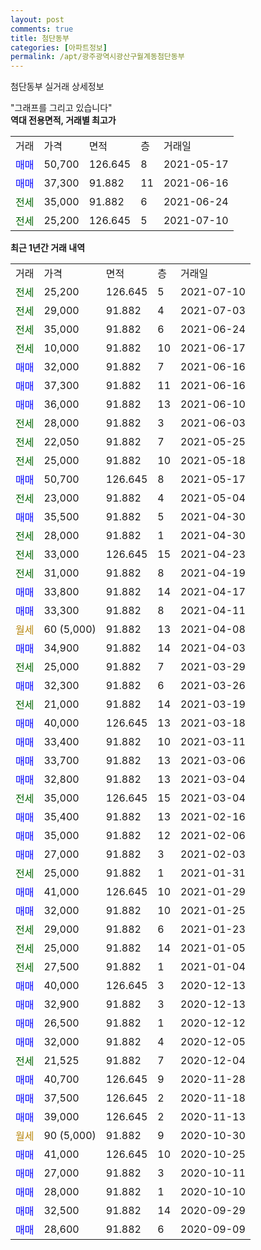 ```yaml
---
layout: post
comments: true
title: 첨단동부
categories: [아파트정보]
permalink: /apt/광주광역시광산구월계동첨단동부
---
```


첨단동부 실거래 상세정보

<script type="text/javascript">
  google.charts.load('current', {'packages':['line', 'corechart']});
  google.charts.setOnLoadCallback(drawChart);

  function drawChart() {
    var data = new google.visualization.DataTable();
    data.addColumn('date', '거래일');
    data.addColumn('number', "매매");
    data.addColumn('number', "전세");
    data.addColumn('number', "전매");

    data.addRows([[new Date(Date.parse("2021-07-10")), null, 25200, null], [new Date(Date.parse("2021-07-03")), null, 29000, null], [new Date(Date.parse("2021-06-24")), null, 35000, null], [new Date(Date.parse("2021-06-17")), null, 10000, null], [new Date(Date.parse("2021-06-16")), 32000, null, null], [new Date(Date.parse("2021-06-16")), 37300, null, null], [new Date(Date.parse("2021-06-10")), 36000, null, null], [new Date(Date.parse("2021-06-03")), null, 28000, null], [new Date(Date.parse("2021-05-25")), null, 22050, null], [new Date(Date.parse("2021-05-18")), null, 25000, null], [new Date(Date.parse("2021-05-17")), 50700, null, null], [new Date(Date.parse("2021-05-04")), null, 23000, null], [new Date(Date.parse("2021-04-30")), 35500, null, null], [new Date(Date.parse("2021-04-30")), null, 28000, null], [new Date(Date.parse("2021-04-23")), null, 33000, null], [new Date(Date.parse("2021-04-19")), null, 31000, null], [new Date(Date.parse("2021-04-17")), 33800, null, null], [new Date(Date.parse("2021-04-11")), 33300, null, null], [new Date(Date.parse("2021-04-08")), null, null, null], [new Date(Date.parse("2021-04-03")), 34900, null, null], [new Date(Date.parse("2021-03-29")), null, 25000, null], [new Date(Date.parse("2021-03-26")), 32300, null, null], [new Date(Date.parse("2021-03-19")), null, 21000, null], [new Date(Date.parse("2021-03-18")), 40000, null, null], [new Date(Date.parse("2021-03-11")), 33400, null, null], [new Date(Date.parse("2021-03-06")), 33700, null, null], [new Date(Date.parse("2021-03-04")), 32800, null, null], [new Date(Date.parse("2021-03-04")), null, 35000, null], [new Date(Date.parse("2021-02-16")), 35400, null, null], [new Date(Date.parse("2021-02-06")), 35000, null, null], [new Date(Date.parse("2021-02-03")), 27000, null, null], [new Date(Date.parse("2021-01-31")), null, 25000, null], [new Date(Date.parse("2021-01-29")), 41000, null, null], [new Date(Date.parse("2021-01-25")), 32000, null, null], [new Date(Date.parse("2021-01-23")), null, 29000, null], [new Date(Date.parse("2021-01-05")), null, 25000, null], [new Date(Date.parse("2021-01-04")), null, 27500, null], [new Date(Date.parse("2020-12-13")), 40000, null, null], [new Date(Date.parse("2020-12-13")), 32900, null, null], [new Date(Date.parse("2020-12-12")), 26500, null, null], [new Date(Date.parse("2020-12-05")), 32000, null, null], [new Date(Date.parse("2020-12-04")), null, 21525, null], [new Date(Date.parse("2020-11-28")), 40700, null, null], [new Date(Date.parse("2020-11-18")), 37500, null, null], [new Date(Date.parse("2020-11-13")), 39000, null, null], [new Date(Date.parse("2020-10-30")), null, null, null], [new Date(Date.parse("2020-10-25")), 41000, null, null], [new Date(Date.parse("2020-10-11")), 27000, null, null], [new Date(Date.parse("2020-10-10")), 28000, null, null], [new Date(Date.parse("2020-09-29")), 32500, null, null], [new Date(Date.parse("2020-09-09")), 28600, null, null]]);

    var options = {
      hAxis: {
        format: 'yyyy/MM/dd'
      },    
      lineWidth: 0,
      pointsVisible: true,    
      title: '최근 1년간 유형별 실거래가 분포',
      legend: { position: 'bottom' }
    };

    var formatter = new google.visualization.NumberFormat({pattern:'###,###'} );
    formatter.format(data, 1);
    formatter.format(data, 2);
    
    setTimeout(function() {
        var chart = new google.visualization.LineChart(document.getElementById('columnchart_material'));
        chart.draw(data, (options));
        document.getElementById('loading').style.display = 'none';
    }, 200);
  }
</script>


<div id="loading" style="z-index:20; display: block; margin-left: 0px">"그래프를 그리고 있습니다"</div>
<div id="columnchart_material" style="width: 95%; margin-left: 0px; display: block"></div>
<!-- contents start -->
<b>역대 전용면적, 거래별 최고가</b>
<table class="sortable">
    <tr>
      <td>거래</td>
      <td>가격</td>
      <td>면적</td>
      <td>층</td>
      <td>거래일</td>
    </tr>
        <tr>
          <td><a style="color: blue">매매</a></td>
          <td>50,700</td>
          <td>126.645</td>
          <td>8</td>
          <td>2021-05-17</td>
        </tr>            <tr>
          <td><a style="color: blue">매매</a></td>
          <td>37,300</td>
          <td>91.882</td>
          <td>11</td>
          <td>2021-06-16</td>
        </tr>        
        <tr>
              <td><a style="color: darkgreen">전세</a></td>
              <td>35,000</td>
              <td>91.882</td>
              <td>6</td>
              <td>2021-06-24</td>
            </tr>            <tr>
              <td><a style="color: darkgreen">전세</a></td>
              <td>25,200</td>
              <td>126.645</td>
              <td>5</td>
              <td>2021-07-10</td>
            </tr>        
    
</table>

<b>최근 1년간 거래 내역</b>

<table class="sortable">
    <tr>
      <td>거래</td>
      <td>가격</td>
      <td>면적</td>
      <td>층</td>
      <td>거래일</td>
    </tr>
    <tr>
      <td><a style="color: darkgreen">전세</a></td>
      <td>25,200</td>
      <td>126.645</td>
      <td>5</td>
      <td>2021-07-10</td>
    </tr>          <tr>
      <td><a style="color: darkgreen">전세</a></td>
      <td>29,000</td>
      <td>91.882</td>
      <td>4</td>
      <td>2021-07-03</td>
    </tr>          <tr>
      <td><a style="color: darkgreen">전세</a></td>
      <td>35,000</td>
      <td>91.882</td>
      <td>6</td>
      <td>2021-06-24</td>
    </tr>          <tr>
      <td><a style="color: darkgreen">전세</a></td>
      <td>10,000</td>
      <td>91.882</td>
      <td>10</td>
      <td>2021-06-17</td>
    </tr>          <tr>
      <td><a style="color: blue">매매</a></td>
      <td>32,000</td>
      <td>91.882</td>
      <td>7</td>
      <td>2021-06-16</td>
    </tr>          <tr>
      <td><a style="color: blue">매매</a></td>
      <td>37,300</td>
      <td>91.882</td>
      <td>11</td>
      <td>2021-06-16</td>
    </tr>          <tr>
      <td><a style="color: blue">매매</a></td>
      <td>36,000</td>
      <td>91.882</td>
      <td>13</td>
      <td>2021-06-10</td>
    </tr>          <tr>
      <td><a style="color: darkgreen">전세</a></td>
      <td>28,000</td>
      <td>91.882</td>
      <td>3</td>
      <td>2021-06-03</td>
    </tr>          <tr>
      <td><a style="color: darkgreen">전세</a></td>
      <td>22,050</td>
      <td>91.882</td>
      <td>7</td>
      <td>2021-05-25</td>
    </tr>          <tr>
      <td><a style="color: darkgreen">전세</a></td>
      <td>25,000</td>
      <td>91.882</td>
      <td>10</td>
      <td>2021-05-18</td>
    </tr>          <tr>
      <td><a style="color: blue">매매</a></td>
      <td>50,700</td>
      <td>126.645</td>
      <td>8</td>
      <td>2021-05-17</td>
    </tr>          <tr>
      <td><a style="color: darkgreen">전세</a></td>
      <td>23,000</td>
      <td>91.882</td>
      <td>4</td>
      <td>2021-05-04</td>
    </tr>          <tr>
      <td><a style="color: blue">매매</a></td>
      <td>35,500</td>
      <td>91.882</td>
      <td>5</td>
      <td>2021-04-30</td>
    </tr>          <tr>
      <td><a style="color: darkgreen">전세</a></td>
      <td>28,000</td>
      <td>91.882</td>
      <td>1</td>
      <td>2021-04-30</td>
    </tr>          <tr>
      <td><a style="color: darkgreen">전세</a></td>
      <td>33,000</td>
      <td>126.645</td>
      <td>15</td>
      <td>2021-04-23</td>
    </tr>          <tr>
      <td><a style="color: darkgreen">전세</a></td>
      <td>31,000</td>
      <td>91.882</td>
      <td>8</td>
      <td>2021-04-19</td>
    </tr>          <tr>
      <td><a style="color: blue">매매</a></td>
      <td>33,800</td>
      <td>91.882</td>
      <td>14</td>
      <td>2021-04-17</td>
    </tr>          <tr>
      <td><a style="color: blue">매매</a></td>
      <td>33,300</td>
      <td>91.882</td>
      <td>8</td>
      <td>2021-04-11</td>
    </tr>          <tr>
      <td><a style="color: darkgoldenrod">월세</a></td>
      <td>60 (5,000)</td>
      <td>91.882</td>
      <td>13</td>
      <td>2021-04-08</td>
    </tr>          <tr>
      <td><a style="color: blue">매매</a></td>
      <td>34,900</td>
      <td>91.882</td>
      <td>14</td>
      <td>2021-04-03</td>
    </tr>          <tr>
      <td><a style="color: darkgreen">전세</a></td>
      <td>25,000</td>
      <td>91.882</td>
      <td>7</td>
      <td>2021-03-29</td>
    </tr>          <tr>
      <td><a style="color: blue">매매</a></td>
      <td>32,300</td>
      <td>91.882</td>
      <td>6</td>
      <td>2021-03-26</td>
    </tr>          <tr>
      <td><a style="color: darkgreen">전세</a></td>
      <td>21,000</td>
      <td>91.882</td>
      <td>14</td>
      <td>2021-03-19</td>
    </tr>          <tr>
      <td><a style="color: blue">매매</a></td>
      <td>40,000</td>
      <td>126.645</td>
      <td>13</td>
      <td>2021-03-18</td>
    </tr>          <tr>
      <td><a style="color: blue">매매</a></td>
      <td>33,400</td>
      <td>91.882</td>
      <td>10</td>
      <td>2021-03-11</td>
    </tr>          <tr>
      <td><a style="color: blue">매매</a></td>
      <td>33,700</td>
      <td>91.882</td>
      <td>13</td>
      <td>2021-03-06</td>
    </tr>          <tr>
      <td><a style="color: blue">매매</a></td>
      <td>32,800</td>
      <td>91.882</td>
      <td>13</td>
      <td>2021-03-04</td>
    </tr>          <tr>
      <td><a style="color: darkgreen">전세</a></td>
      <td>35,000</td>
      <td>126.645</td>
      <td>15</td>
      <td>2021-03-04</td>
    </tr>          <tr>
      <td><a style="color: blue">매매</a></td>
      <td>35,400</td>
      <td>91.882</td>
      <td>13</td>
      <td>2021-02-16</td>
    </tr>          <tr>
      <td><a style="color: blue">매매</a></td>
      <td>35,000</td>
      <td>91.882</td>
      <td>12</td>
      <td>2021-02-06</td>
    </tr>          <tr>
      <td><a style="color: blue">매매</a></td>
      <td>27,000</td>
      <td>91.882</td>
      <td>3</td>
      <td>2021-02-03</td>
    </tr>          <tr>
      <td><a style="color: darkgreen">전세</a></td>
      <td>25,000</td>
      <td>91.882</td>
      <td>1</td>
      <td>2021-01-31</td>
    </tr>          <tr>
      <td><a style="color: blue">매매</a></td>
      <td>41,000</td>
      <td>126.645</td>
      <td>10</td>
      <td>2021-01-29</td>
    </tr>          <tr>
      <td><a style="color: blue">매매</a></td>
      <td>32,000</td>
      <td>91.882</td>
      <td>10</td>
      <td>2021-01-25</td>
    </tr>          <tr>
      <td><a style="color: darkgreen">전세</a></td>
      <td>29,000</td>
      <td>91.882</td>
      <td>6</td>
      <td>2021-01-23</td>
    </tr>          <tr>
      <td><a style="color: darkgreen">전세</a></td>
      <td>25,000</td>
      <td>91.882</td>
      <td>14</td>
      <td>2021-01-05</td>
    </tr>          <tr>
      <td><a style="color: darkgreen">전세</a></td>
      <td>27,500</td>
      <td>91.882</td>
      <td>1</td>
      <td>2021-01-04</td>
    </tr>          <tr>
      <td><a style="color: blue">매매</a></td>
      <td>40,000</td>
      <td>126.645</td>
      <td>3</td>
      <td>2020-12-13</td>
    </tr>          <tr>
      <td><a style="color: blue">매매</a></td>
      <td>32,900</td>
      <td>91.882</td>
      <td>3</td>
      <td>2020-12-13</td>
    </tr>          <tr>
      <td><a style="color: blue">매매</a></td>
      <td>26,500</td>
      <td>91.882</td>
      <td>1</td>
      <td>2020-12-12</td>
    </tr>          <tr>
      <td><a style="color: blue">매매</a></td>
      <td>32,000</td>
      <td>91.882</td>
      <td>4</td>
      <td>2020-12-05</td>
    </tr>          <tr>
      <td><a style="color: darkgreen">전세</a></td>
      <td>21,525</td>
      <td>91.882</td>
      <td>7</td>
      <td>2020-12-04</td>
    </tr>          <tr>
      <td><a style="color: blue">매매</a></td>
      <td>40,700</td>
      <td>126.645</td>
      <td>9</td>
      <td>2020-11-28</td>
    </tr>          <tr>
      <td><a style="color: blue">매매</a></td>
      <td>37,500</td>
      <td>126.645</td>
      <td>2</td>
      <td>2020-11-18</td>
    </tr>          <tr>
      <td><a style="color: blue">매매</a></td>
      <td>39,000</td>
      <td>126.645</td>
      <td>2</td>
      <td>2020-11-13</td>
    </tr>          <tr>
      <td><a style="color: darkgoldenrod">월세</a></td>
      <td>90 (5,000)</td>
      <td>91.882</td>
      <td>9</td>
      <td>2020-10-30</td>
    </tr>          <tr>
      <td><a style="color: blue">매매</a></td>
      <td>41,000</td>
      <td>126.645</td>
      <td>10</td>
      <td>2020-10-25</td>
    </tr>          <tr>
      <td><a style="color: blue">매매</a></td>
      <td>27,000</td>
      <td>91.882</td>
      <td>3</td>
      <td>2020-10-11</td>
    </tr>          <tr>
      <td><a style="color: blue">매매</a></td>
      <td>28,000</td>
      <td>91.882</td>
      <td>1</td>
      <td>2020-10-10</td>
    </tr>          <tr>
      <td><a style="color: blue">매매</a></td>
      <td>32,500</td>
      <td>91.882</td>
      <td>14</td>
      <td>2020-09-29</td>
    </tr>          <tr>
      <td><a style="color: blue">매매</a></td>
      <td>28,600</td>
      <td>91.882</td>
      <td>6</td>
      <td>2020-09-09</td>
    </tr>      </table>
<!-- contents end -->    

